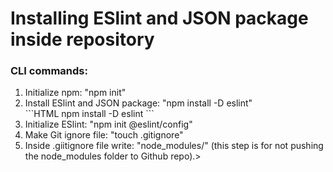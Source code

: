 # Installing ESlint and JSON package inside repository

### CLI commands:
<ol>
  <li>Initialize npm: "npm init"</li>
  <li>Install ESlint and JSON package: "npm install -D eslint"</li>
  ```HTML
  npm install -D eslint
  ```
  <li>Initialize ESlint: "npm init @eslint/config"</li>
  <li>Make Git ignore file: "touch .gitignore"</li>
  <li>Inside .giitignore file write: "node_modules/" (this step is for not pushing the node_modules folder to Github repo).></li>
</ol>
